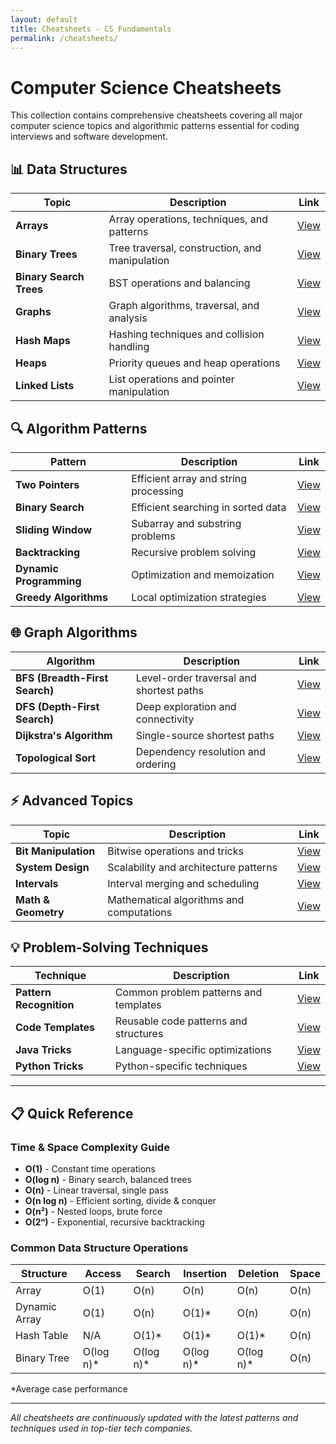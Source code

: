 ```yaml
---
layout: default
title: Cheatsheets - CS Fundamentals
permalink: /cheatsheets/
---
```


# Computer Science Cheatsheets

This collection contains comprehensive cheatsheets covering all major computer science topics and algorithmic patterns essential for coding interviews and software development.

## 📊 Data Structures

| Topic | Description | Link |
|-------|-------------|------|
| **Arrays** | Array operations, techniques, and patterns | [View](../doc/cheatsheet/array.html) |
| **Binary Trees** | Tree traversal, construction, and manipulation | [View](../doc/cheatsheet/binary_tree.html) |
| **Binary Search Trees** | BST operations and balancing | [View](../doc/cheatsheet/bst.html) |
| **Graphs** | Graph algorithms, traversal, and analysis | [View](../doc/cheatsheet/graph.html) |
| **Hash Maps** | Hashing techniques and collision handling | [View](../doc/cheatsheet/hash_map.html) |
| **Heaps** | Priority queues and heap operations | [View](../doc/cheatsheet/heap.html) |
| **Linked Lists** | List operations and pointer manipulation | [View](../doc/cheatsheet/linkedlist.html) |

## 🔍 Algorithm Patterns

| Pattern | Description | Link |
|---------|-------------|------|
| **Two Pointers** | Efficient array and string processing | [View](../doc/cheatsheet/2_pointers.html) |
| **Binary Search** | Efficient searching in sorted data | [View](../doc/cheatsheet/binary_search.html) |
| **Sliding Window** | Subarray and substring problems | [View](../doc/cheatsheet/sliding_window.html) |
| **Backtracking** | Recursive problem solving | [View](../doc/cheatsheet/backtrack.html) |
| **Dynamic Programming** | Optimization and memoization | [View](../doc/cheatsheet/dp.html) |
| **Greedy Algorithms** | Local optimization strategies | [View](../doc/cheatsheet/greedy.html) |

## 🌐 Graph Algorithms

| Algorithm | Description | Link |
|-----------|-------------|------|
| **BFS (Breadth-First Search)** | Level-order traversal and shortest paths | [View](../doc/cheatsheet/bfs.html) |
| **DFS (Depth-First Search)** | Deep exploration and connectivity | [View](../doc/cheatsheet/dfs.html) |
| **Dijkstra's Algorithm** | Single-source shortest paths | [View](../doc/cheatsheet/Dijkstra.html) |
| **Topological Sort** | Dependency resolution and ordering | [View](../doc/cheatsheet/topological_sort.html) |

## ⚡ Advanced Topics

| Topic | Description | Link |
|-------|-------------|------|
| **Bit Manipulation** | Bitwise operations and tricks | [View](../doc/cheatsheet/bit_manipulation.html) |
| **System Design** | Scalability and architecture patterns | [View](../doc/cheatsheet/design.html) |
| **Intervals** | Interval merging and scheduling | [View](../doc/cheatsheet/intervals.html) |
| **Math & Geometry** | Mathematical algorithms and computations | [View](../doc/cheatsheet/math.html) |

## 💡 Problem-Solving Techniques

| Technique | Description | Link |
|-----------|-------------|------|
| **Pattern Recognition** | Common problem patterns and templates | [View](../doc/cheatsheet/dp_pattern.html) |
| **Code Templates** | Reusable code patterns and structures | [View](../doc/cheatsheet/00_template.html) |
| **Java Tricks** | Language-specific optimizations | [View](../doc/cheatsheet/java_trick.html) |
| **Python Tricks** | Python-specific techniques | [View](../doc/cheatsheet/python_trick.html) |

---

## 📋 Quick Reference

### Time & Space Complexity Guide
- **O(1)** - Constant time operations
- **O(log n)** - Binary search, balanced trees
- **O(n)** - Linear traversal, single pass
- **O(n log n)** - Efficient sorting, divide & conquer
- **O(n²)** - Nested loops, brute force
- **O(2ⁿ)** - Exponential, recursive backtracking

### Common Data Structure Operations

| Structure | Access | Search | Insertion | Deletion | Space |
|-----------|---------|---------|-----------|----------|-------|
| Array | O(1) | O(n) | O(n) | O(n) | O(n) |
| Dynamic Array | O(1) | O(n) | O(1)* | O(n) | O(n) |
| Hash Table | N/A | O(1)* | O(1)* | O(1)* | O(n) |
| Binary Tree | O(log n)* | O(log n)* | O(log n)* | O(log n)* | O(n) |

*Average case performance

---

*All cheatsheets are continuously updated with the latest patterns and techniques used in top-tier tech companies.*